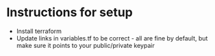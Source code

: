 # Instructions for setup

- Install terraform
- Update links in variables.tf to be correct - all are fine by default, but make sure it points to your public/private keypair